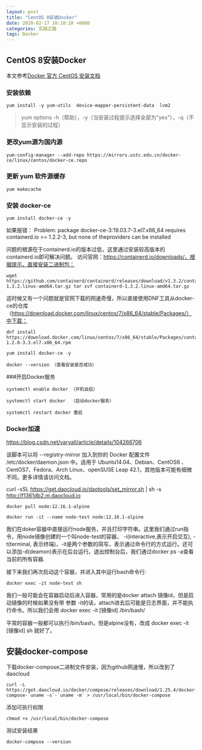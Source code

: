```yaml
---
layout: post
title: "CentOS 8安装Docker"
date: 2020-02-17 10:10:10 +0800
categories: 实践之路
tags: Docker
---
```



## CentOS 8安装Docker

本文参考[Docker 官方 CentOS 安装文档](https://docs.docker.com/install/linux/docker-ce/centos/)<!-- more -->

### 安装依赖

	yum install -y yum-utils  device-mapper-persistent-data  lvm2
	
> yum options -h（帮助），-y（当安装过程提示选择全部为"yes"），-q（不显示安装的过程）	

### 更改yum源为国内源

	yum-config-manager --add-repo https://mirrors.ustc.edu.cn/docker-ce/linux/centos/docker-ce.repo

### 更新 yum 软件源缓存

	yum makecache

### 安装 docker-ce

	yum install docker-ce -y

如果报错： Problem: package docker-ce-3:19.03.7-3.el7.x86_64 requires containerd.io >= 1.2.2-3, but none of theproviders can be installed

问题的根源在于containerd.io的版本过低，这里通过安装较高版本的containerd.io即可解决问题。
访问官网：https://containerd.io/downloads/，根据提示，直接安装二进制包：
	
	wget https://github.com/containerd/containerd/releases/download/v1.3.2/containerd-1.3.2.linux-amd64.tar.gz tar xvf containerd-1.3.2.linux-amd64.tar.gz

这时候又有一个问题就是官网下载的网速奇慢，所以直接使用DNF工具从docker-ce的仓库（https://download.docker.com/linux/centos/7/x86_64/stable/Packages/）中下载：
	
	dnf install https://download.docker.com/linux/centos/7/x86_64/stable/Packages/containerd.io-1.2.6-3.3.el7.x86_64.rpm
	
	yum install docker-ce -y
	
	docker --version （查看安装是否成功）

	
###开启Docker服务

	systemctl enable docker （开机自启）
	
	systemctl start docker  （启动docker服务）
	
	systemctl restart docker 重启
	
### Docker加速

https://blog.csdn.net/varyall/article/details/104266706

该脚本可以将 --registry-mirror 加入到你的 Docker 配置文件 /etc/docker/daemon.json 中。适用于 Ubuntu14.04、Debian、CentOS6 、CentOS7、Fedora、Arch Linux、openSUSE Leap 42.1，其他版本可能有细微不同。更多详情请访问文档。

curl -sSL https://get.daocloud.io/daotools/set_mirror.sh | sh -s http://f1361db2.m.daocloud.io


`docker pull node:12.16.1-alpine`

`docker run -it --name node-test node:12.16.1-alpine`

我们在doker容器中直接运行node服务，并且打印字符串。这里我们通过run指令，用node镜像创建的一个叫node-test的容器， -i(interactive,表示开启交互), -t(terminal, 表示终端)，-it是两个参数的简写，表示通过命令行的方式运行。还可以添加-d(deamon)表示在后台运行。退出控制台后，我们通过docker ps -a查看当前的所有容器.

接下来我们再次启动这个容器，并进入其中运行bash命令行:

`docker exec -it node-test sh`

我们一般可能会在容器启动后进入容器，常用的是docker attach 镜像id，但是启动镜像的时候如果没有带 参数 -it的话，attach进去后可能是日志界面，并不能执行命令。所以我们会用 docker exec -it [镜像id] /bin/bash/

平常的容器一般都可以执行/bin/bash，但是alpine没有，改成 docker exec -it [镜像id] sh 就好了。


## 安装docker-compose

下载docker-compose二进制文件安装，因为github网速慢，所以改到了daocloud

    curl -L https://get.daocloud.io/docker/compose/releases/download/1.25.4/docker-compose-`uname -s`-`uname -m` > /usr/local/bin/docker-compose
 
添加可执行权限 

 `chmod +x /usr/local/bin/docker-compose`
 
测试安装结果 

`docker-compose --version`


